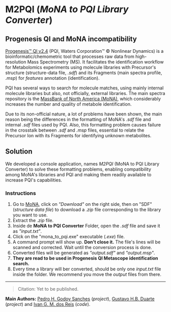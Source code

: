 # M2PQI (_MoNA to PQI Library Converter_)

## Progenesis QI and MoNA incompatibility

[Progenesis™ QI v2.4](https://www.nonlinear.com/progenesis/qi/v2.4/fraq/) (PQI, Waters Corporation™ © Nonlinear Dynamics) is a bioinformatic/chemometric tool that processes raw data from high-resolution Mass Spectrometry (MS). It facilitates the identification workflow for Metabolomics experiments using molecule libraries with Precursor's structure (structure-data file, _.sdf_) and its Fragments (main spectra profile, _.msp_) for _features_ annotation (identification).

PQI has several ways to search for molecule matches, using mainly internal molecule libraries but also, not officially, external libraries. The main spectra repository is the [MassBank of North America (MoNA)](https://mona.fiehnlab.ucdavis.edu/), which considerably increases the number and quality of metabole identification. 

Due to its non-official nature, a lot of problems have been shown, the main reason being the differences in the formatting of MoNA's _.sdf_ file and internal _.sdf_ files used by PQI. Also, this formatting problem causes failure in the crosstalk between _.sdf_ and _.msp_ files, essential to relate the Precursor Ion with its Fragments for identifying unknown metabolites.

## Solution

We developed a console application, names _M2PQI_ (MoNA to PQI Library Converter) to solve these formatting problems, enabling compatibility among MoNA's libraries and PQI and making them readily available to increase PQI's capabilities.

### Instructions
1. Go to [MoNA](https://mona.fiehnlab.ucdavis.edu/downloads), click on _"Download"_ on the right side, then on "SDF" (_structure data file_) to download a _.zip_ file corresponding to the library you want to use.
2. Extract the _.zip_ file.
3. Inside de **MoNA to PQI Converter** Folder, open the _.sdf_ file and save it as _"input.txt"_.
4. Click on the "mona_to_pqi.exe" executable (_.exe_) file.
5. A command prompt will show up. **Don't close it.** The file's lines will be scanned and corrected. Wait until the conversion process is done.
6. Converted files will be generated as _"output.sdf"_ and _"output.msp"_.
7. **They are read to be used in Progenesis QI Metascope identification search.**
9. Every time a library will ber converted, should be only one _input.txt_ file inside the folder. We recommend you move the _output_ files from there.
____

> Citation: Yet to be published.

**Main Authors:** [Pedro H. Godoy Sanches](https://github.com/pedrohgodoys/) (_project_), [Gustavo H.B. Duarte](https://github.com/GustavoHBDuarte/) (_project_) and [Ivan G. M. dos Reis](https://github.com/igmdr/) (_code_).

